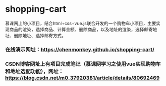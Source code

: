 # shopping-cart
慕课网上的小项目，结合html+css+vue.js联合开发的一个购物车小项目，主要实现商品的渲染，选择商品、计算金额、删除商品，以及地址的渲染，选择邮寄地址、删除地址、选择邮寄方式。  
### 在线演示网址：https://chenmonkey.github.io/shopping-cart/
### CSDN博客网址上有项目完成笔记（慕课网学习之使用vue实现购物车和地址选配功能），网址：https://blog.csdn.net/m0_37920381/article/details/80692469
